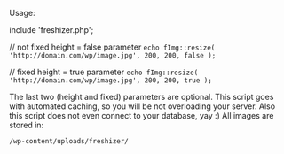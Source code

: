 Usage:

include 'freshizer.php';

// not fixed height = false parameter
```echo fImg::resize( 'http://domain.com/wp/image.jpg', 200, 200, false );```

// fixed height = true parameter
```echo fImg::resize( 'http://domain.com/wp/image.jpg', 200, 200, true );```

The last two (height and fixed) parameters are optional. This script goes with automated caching, so you will be not overloading your server. Also this script does not even connect to your database, yay :)
All images are stored in:

```
/wp-content/uploads/freshizer/
```